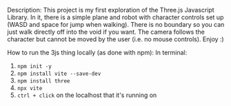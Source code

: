 Description:
This project is my first exploration of the Three.js Javascript Library. In it, there is a simple plane and robot with character controls set up (WASD and space for jump when walking). There is no boundary so you can just walk directly off into the void if you want. The camera follows the character but cannot be moved by the user (i.e. no mouse controls). 
Enjoy :) 

How to run the 3js thing locally (as done with npm): 
In terminal: 
  1. `npm init -y`
  2. `npm install vite --save-dev`
  3. `npm install three`
  4. `npx vite`
  5. `ctrl + click` on the localhost that it's running on
